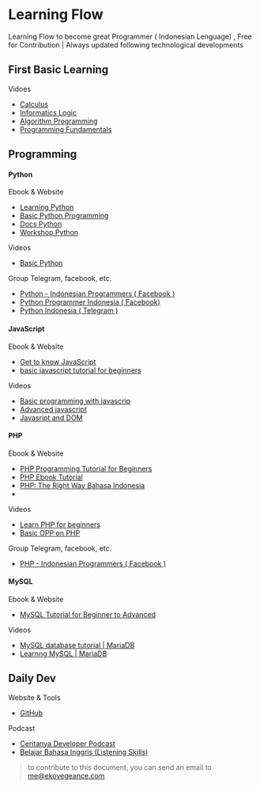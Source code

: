 
# Learning Flow
Learning Flow to become great Programmer ( Indonesian Lenguage) , Free for Contribution | Always updated following technological developments



## First Basic Learning

Vidoes

* [Calculus](https://youtube.com/playlist?list=PLjRBWix725xofaT0Kbdal47q1Ql6whoIP)
* [Informatics Logic](https://youtube.com/playlist?list=PLjRBWix725xq67E2gFActUxVZ72To-VM_)
* [Algorithm Programming](https://youtube.com/playlist?list=PLjRBWix725xrVtr7q2Asm5LdTmTNSbH8A)
* [Programming Fundamentals](https://youtube.com/playlist?list=PLjRBWix725xqahfUnpBMo5LlaYjvId_2I)

## Programming

#### Python

Ebook & Website

* [Learning Python](https://belajarpython.com/)
* [Basic Python Programming](https://www.pythonindo.com/tutorial-python-dasar/)
* [Docs Python](https://docs.python.org/id/3.8/tutorial/)
* [Workshop Python](http://sakti.github.io/python101/) 

Videos

* [Basic Python](https://youtube.com/playlist?list=PLZS-MHyEIRo59lUBwU-XHH7Ymmb04ffOY)

Group Telegram, facebook, etc.

* [Python - Indonesian Programmers \( Facebook \)](https://web.facebook.com/groups/1547113062220560)
* [Python Programmer Indonesia \( Facebook\)](https://web.facebook.com/groups/445344566423339)
* [Python Indonesia \( Telegram \)](https://t.me/pythonID)

#### JavaScript

Ebook & Website

* [Get to know JavaScript](http://masputih.com/2013/01/ebook-gratis-mengenal-javascript)
* [basic javascript tutorial for beginners](https://www.petanikode.com/tutorial/javascript/)

Videos

* [Basic programming with javascrip](https://youtube.com/playlist?list=PLFIM0718LjIWXagluzROrA-iBY9eeUt4w)
* [Advanced javascript](https://youtube.com/playlist?list=PLFIM0718LjIUGpY8wmE41W7rTJo_3Y46-)
* [Javasript and DOM](https://youtube.com/playlist?list=PLFIM0718LjIWB3YRoQbQh82ZewAGtE2-3)

#### PHP

Ebook & Website

* [PHP Programming Tutorial for Beginners](https://www.petanikode.com/tutorial/php)
* [PHP Ebook Tutorial](http://www.ilmuwebsite.com/ebook-php-free-download)
* [PHP: The Right Way Bahasa Indonesia](http://id.phptherightway.com/#site-header/)
* 
Videos

* [Learn PHP for beginners](https://youtube.com/playlist?list=PLFIM0718LjIUqXfmEIBE3-uzERZPh3vp6)
* [Basic OPP on PHP](https://youtube.com/playlist?list=PLFIM0718LjIWvxxll-6wLXrC_16h_Bl_p)

Group Telegram, facebook, etc.

* [PHP - Indonesian Programmers \( Facebook \)](https://web.facebook.com/groups/191445930907235)

#### MySQL

Ebook & Website

* [MySQL Tutorial for Beginner to Advanced](https://umardanny.com/tutorial-mysql-untuk-pemula-hingga-mahir-ebook-download-pdf/)

Videos

* [MySQL database tutorial \| MariaDB](https://youtube.com/playlist?list=PL2O3HdJI4voGs6CiEUPXwt1fhLLqu30E_)
* [Learnng MySQL \| MariaDB](https://youtube.com/playlist?list=PLF82-I80PwDN7KSzsJOmd8mwHYe4aAqfF)

## Daily Dev

Website & Tools

* [GitHub](https://github.com/)

Podcast

* [Ceritanya Developer Podcast](https://podcasts.google.com/feed/aHR0cHM6Ly9hbmNob3IuZm0vcy8zMDM0OGQ0L3BvZGNhc3QvcnNz?sa=X&ved=2ahUKEwj70uTl3YfyAhWGh_0HHaOACCgQ9sEGegQIARAE)
* [Belajar Bahasa Inggris \(Listening Skills\)](https://podcasts.google.com/feed/aHR0cHM6Ly9hbmNob3IuZm0vcy9kYWEzZTY0L3BvZGNhc3QvcnNz?sa=X&ved=0CAoQ9sEGahcKEwjgqouq3ofyAhUAAAAAHQAAAAAQDw)



>to contribute to this document, you can send an email to me@ekovegeance.com

